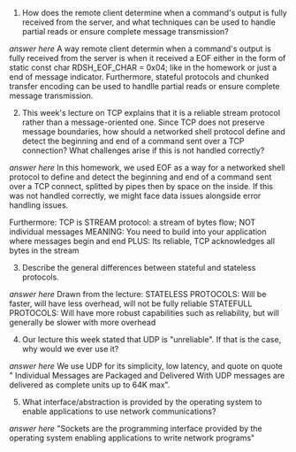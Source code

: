 1. How does the remote client determine when a command's output is fully received from the server, and what techniques can be used to handle partial reads or ensure complete message transmission?

_answer here_ A way remote client determin when a command's output is fully received from the server is when it received a EOF either in the form of static const char RDSH_EOF_CHAR = 0x04;   like in the homework or just a end of message indicator. Furthermore, stateful protocols and chunked transfer encoding can be used to handlle partial reads or ensure complete message transmission.

2. This week's lecture on TCP explains that it is a reliable stream protocol rather than a message-oriented one. Since TCP does not preserve message boundaries, how should a networked shell protocol define and detect the beginning and end of a command sent over a TCP connection? What challenges arise if this is not handled correctly?

_answer here_ In this homework, we used EOF as a way for a networked shell protocol to define and detect the beginning and end of a command sent over a TCP connect, splitted by pipes then by space on the inside. If this was not handled correctly, we might face data issues alongside error handling issues.

Furthermore:
TCP is STREAM protocol: a stream of bytes flow; NOT individual messages
MEANING:  You need to build into your application where messages begin and end
PLUS:  Its reliable, TCP acknowledges all bytes in the stream

3. Describe the general differences between stateful and stateless protocols.

_answer here_ Drawn from the lecture:
STATELESS PROTOCOLS:   Will be faster, will have less overhead, will not be fully reliable
STATEFULL PROTOCOLS:  Will have more robust capabilities such as reliability, but will generally be slower with more overhead

4. Our lecture this week stated that UDP is "unreliable". If that is the case, why would we ever use it?

_answer here_ We use UDP for its simplicity, low latency, and quote on quote " Individual Messages are Packaged and Delivered
 With UDP messages are delivered as complete units up to 64K max".

5. What interface/abstraction is provided by the operating system to enable applications to use network communications?

_answer here_ "Sockets are the programming interface provided by the operating system enabling applications to write network programs"